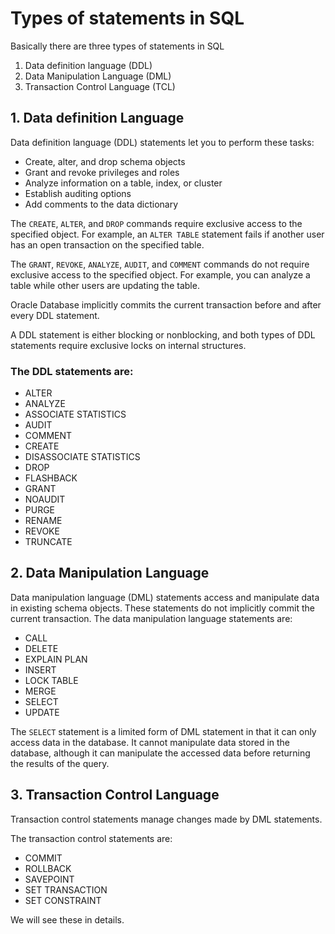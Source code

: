 # Types of statements in SQL

Basically there are three types of statements in SQL

1. Data definition language (DDL)
2. Data Manipulation Language (DML)
3. Transaction Control Language (TCL)


## 1. Data definition Language 
Data definition language (DDL) statements let you to perform these tasks:

* Create, alter, and drop schema objects
* Grant and revoke privileges and roles
* Analyze information on a table, index, or cluster
* Establish auditing options
* Add comments to the data dictionary

The `CREATE`, `ALTER`, and `DROP` commands require exclusive access to the specified object. For example, an `ALTER TABLE` statement fails if another user has an open transaction on the specified table.

The `GRANT`, `REVOKE`, `ANALYZE`, `AUDIT`, and `COMMENT` commands do not require exclusive access to the specified object. For example, you can analyze a table while other users are updating the table.

Oracle Database implicitly commits the current transaction before and after every DDL statement.

A DDL statement is either blocking or nonblocking, and both types of DDL statements require exclusive locks on internal structures.

### The DDL statements are:

* ALTER 
* ANALYZE
* ASSOCIATE STATISTICS
* AUDIT
* COMMENT
* CREATE
* DISASSOCIATE STATISTICS
* DROP
* FLASHBACK
* GRANT
* NOAUDIT
* PURGE
* RENAME
* REVOKE
* TRUNCATE

## 2. Data Manipulation Language 
Data manipulation language (DML) statements access and manipulate data in existing schema objects. These statements do not implicitly commit the current transaction. The data manipulation language statements are:

* CALL
* DELETE
* EXPLAIN PLAN
* INSERT
* LOCK TABLE
* MERGE
* SELECT
* UPDATE

The `SELECT` statement is a limited form of DML statement in that it can only access data in the database. It cannot manipulate data stored in the database, although it can manipulate the accessed data before returning the results of the query.

## 3. Transaction Control Language

Transaction control statements manage changes made by DML statements. 

The transaction control statements are:

* COMMIT
* ROLLBACK
* SAVEPOINT
* SET TRANSACTION
* SET CONSTRAINT

We will see these in details.
